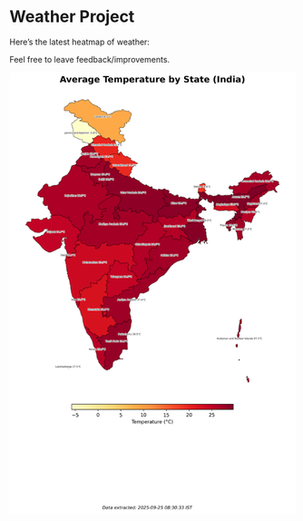 # Weather Project

Here’s the latest heatmap of weather:

Feel free to leave feedback/improvements.

![India Heatmap](docs/assets/india_heatmap.png?v=D4B053)
